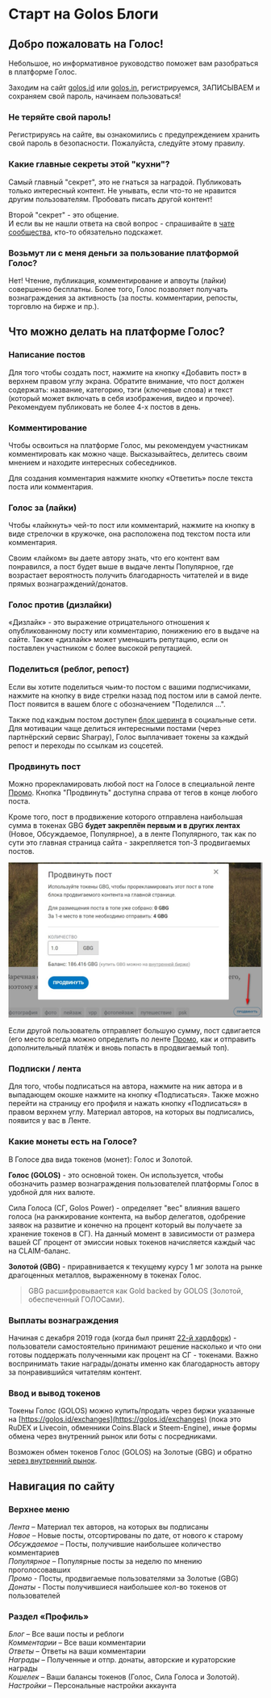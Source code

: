 # Старт на Golos Блоги

## Добро пожаловать на Голос!

Небольшое, но информативное руководство поможет вам разобраться в платформе Голос.

Заходим на сайт [golos.id](https://golos.id) или [golos.in](https://golos.in), регистрируемся, ЗАПИСЫВАЕМ и сохраняем свой пароль, начинаем пользоваться!

### Не теряйте свой пароль!

Регистрируясь на сайте, вы ознакомились с предупреждением хранить свой пароль в безопасности. Пожалуйста, следуйте этому правилу.

### Какие главные секреты этой "кухни"?

Самый главный "секрет", это не гнаться за наградой. Публиковать только интересный контент. Не унывать, если что-то не нравится другим пользователям. Пробовать писать другой контент!

Второй "секрет" - это общение.  
И если вы не нашли ответа на свой вопрос - спрашивайте в [чате сообщества](https://golos.chatbro.com/), кто-то обязательно подскажет.

### Возьмут ли с меня деньги за пользование платформой Голос?

Нет! Чтение, публикация, комментирование и апвоуты \(лайки\) совершенно бесплатны. Более того, Голос позволяет получать вознаграждения за активность \(за посты. комментарии, репосты, торговлю на бирже и пр.\).

## Что можно делать на платформе Голос?

### Написание постов

Для того чтобы создать пост, нажмите на кнопку «Добавить пост» в верхнем правом углу экрана. Обратите внимание, что пост должен содержать: название, категорию, тэги \(ключевые слова\) и текст \(который может включать в себя изображения, видео и прочее\). Рекомендуем публиковать не более 4-х постов в день.

### Комментирование

Чтобы освоиться на платформе Голос, мы рекомендуем участникам комментировать как можно чаще. Высказывайтесь, делитесь своим мнением и находите интересных собеседников.

Для создания комментария нажмите кнопку «Ответить» после текста поста или комментария.

### Голос за \(лайки\)

Чтобы «лайкнуть» чей-то пост или комментарий, нажмите на кнопку в виде стрелочки в кружочке, она расположена под текстом поста или комментария.

Своим «лайком» вы даете автору знать, что его контент вам понравился, а пост будет выше в выдаче ленты Популярное, где возрастает вероятность получить благодарность читателей и в виде прямых вознаграждений/донатов.

### Голос против \(дизлайки\)

«Дизлайк» - это выражение отрицательного отношения к опубликованному посту или комментарию, понижению его в выдаче на сайте. Также «дизлайк» может уменьшить репутацию, если он поставлен участником с более высокой репутацией.

### Поделиться \(реблог, репост\)

Если вы хотите поделиться чьим-то постом с вашими подписчиками, нажмите на кнопку в виде стрелки назад под постом или в самой ленте. Пост появится в вашем блоге с обозначением "Поделился ...".

Также под каждым постом доступен [блок шеринга](https://golos.id/ru--golos/@lex/reposty-v-socseti-s-voznagrazhdeniem-golosami-i-prochie-novosti) в социальные сети. Для мотивации чаще делиться интересными постами \(через партнёрский сервис Sharpay\), Голос выплачивает токены за каждый репост и переходы по ссылкам из соцсетей.

### Продвинуть пост

Можно прорекламировать любой пост на Голосе в специальной ленте [Промо](https://golos.id/promoted). Кнопка "Продвинуть" доступна справа от тегов в конце любого поста.

Кроме того, пост в продвижение которого отправлена наибольшая сумма в токенах GBG **будет закреплён первым и в других лентах** \(Новое, Обсуждаемое, Популярное\), а в ленте Популярного, так как по сути это главная страница сайта - закрепляется топ-3 продвигаемых постов.

![](../../.gitbook/assets/165116.jpg)

Если другой пользователь отправляет большую сумму, пост сдвигается \(его место всегда можно определить по ленте [Промо](https://golos.id/promoted), как и отправить дополнительный платёж и вновь попасть в продвигаемый топ\).

### Подписки / лента

Для того, чтобы подписаться на автора, нажмите на ник автора и в выпадающем окошке нажмите на кнопку «Подписаться». Также можно перейти на страницу его профиля и нажать кнопку «Подписаться» в правом верхнем углу. Материал авторов, на которых вы подписались, появится у вас в Ленте. 

### Какие монеты есть на Голосе?

В Голосе два вида токенов \(монет\): Голос и Золотой.

**Голос \(GOLOS\)** - это основной токен. Он используется, чтобы обозначить размер вознаграждения пользователей платформы Голос в удобной для них валюте.

Сила Голоса \(СГ, Golos Power\) - определяет "вес" влияния вашего голоса \(на ранжирование контента, на выбор делегатов, одобрение заявок на развитие и конечно на процент который вы получаете за хранение токенов в СГ\). На данный момент в зависимости от размера вашей СГ процент от эмиссии новых токенов начисляется каждый час на CLAIM-баланс.

**Золотой \(GBG\)** - приравнивается к текущему курсу 1 мг золота на рынке драгоценных металлов, выраженному в токенах Голос.

> GBG расшифровывается как Gold backed by GOLOS \(Золотой, обеспеченный ГОЛОСами\).

### Выплаты вознаграждения

Начиная с декабря 2019 года \(когда был принят [22-й хардфорк](../../developers/hardforks/hf22_release.md)\) - пользователи самостоятельно принимают решение насколько и что они готовы поддержать полученными как процент на СГ - токенами. Важно воспринимать такие награды/донаты именно как благодарность автору за понравившийся читателям контент.

### Ввод и вывод токенов

Токены Голос \(GOLOS\) можно купить/продать через биржи указанные на [https://golos.id/exchanges](https://golos.id/exchanges) \(пока это RuDEX и Livecoin, обменники Coins.Black и Steem-Engine\), иные формы обмена через внутренний рынок или боты с посредниками.

Возможен обмен токенов Голос \(GOLOS\) на Золотые \(GBG\) и обратно [через внутренний рынок](https://golos.id/market).

## Навигация по сайту

### Верхнее меню

_Лента_ – Материал тех авторов, на которых вы подписаны  
_Новое_ – Новые посты, отсортированы по дате, от нового к старому  
_Обсуждаемое_ – Посты, получившие наибольшее количество комментариев  
_Популярное_ – Популярные посты за неделю по мнению проголосовавших  
_Промо_ - Посты, продвигаемые пользователями за Золотые \(GBG\)  
_Донаты_ - Посты получившиеся наибольшее кол-во токенов от пользователей

### Раздел «Профиль»

_Блог_ – Все ваши посты и реблоги  
_Комментарии_ – Все ваши комментарии  
_Ответы_ – Ответы на ваши комментарии  
_Награды_ – Полученные и отпр. донаты, авторские и кураторские награды  
_Кошелек_ – Ваши балансы токенов \(Голос, Сила Голоса и Золотой\).  
_Настройки_ – Персональные настройки аккаунта

